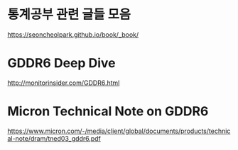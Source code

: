 # 통계공부 관련 글들 모음
https://seoncheolpark.github.io/book/_book/

# GDDR6 Deep Dive
http://monitorinsider.com/GDDR6.html

# Micron Technical Note on GDDR6
https://www.micron.com/-/media/client/global/documents/products/technical-note/dram/tned03_gddr6.pdf